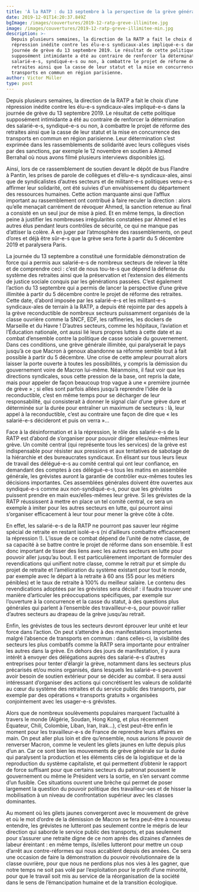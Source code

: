 ```yaml
---
title: 'À la RATP : du 13 septembre à la perspective de la grève générale illimitée'
date: 2019-12-01T14:20:37.849Z
bgImage: /images/couvertures/2019-12-ratp-greve-illimitee.jpg
image: /images/couvertures/2019-12-ratp-greve-illimitee-min.jpg
description: >-
  Depuis plusieurs semaines, la direction de la RATP a fait le choix d’une
  répression inédite contre les élu-e-s syndicaux-ales impliqué-e-s dans la
  journée de grève du 13 septembre 2019. Le résultat de cette politique
  supposément intimidante a été au contraire de renforcer la détermination des
  salarié-e-s, syndiqué-e-s ou non, à combattre le projet de réforme des
  retraites ainsi que la casse de leur statut et la mise en concurrence des
  transports en commun en région parisienne. 
author: Victor Müller
type: post
---
```

Depuis plusieurs semaines, la direction de la RATP a fait le choix d’une répression inédite contre les élu-e-s syndicaux-ales impliqué-e-s dans la journée de grève du 13 septembre 2019. Le résultat de cette politique supposément intimidante a été au contraire de renforcer la détermination des salarié-e-s, syndiqué-e-s ou non, à combattre le projet de réforme des retraites ainsi que la casse de leur statut et la mise en concurrence des transports en commun en région parisienne. Leur détermination s’est exprimée dans les rassemblements de solidarité avec leurs collègues visés par des sanctions, par exemple le 12 novembre en soutien à Ahmed Berrahal où nous avons filmé plusieurs interviews disponibles [ici](https://wetransfer.com/downloads/5de4a92fbbb2c9cf10ec30202944f0c720191125102523/8c53de). 

Ainsi, lors de ce rassemblement de soutien devant le dépôt de bus Flandre à Pantin, les prises de parole de collègues et d’élu-e-s syndicaux-ales, ainsi que de syndicalistes d’autres secteurs et de militant-e-s politiques venu-e-s affirmer leur solidarité, ont été suivies d'un envahissement du département des ressources humaines. Cette action marquante ainsi que l’afflux important au rassemblement ont contribué à faire reculer la direction : alors qu’elle menaçait carrément de révoquer Ahmed, la sanction retenue au final a consisté en un seul jour de mise à pied. Et en même temps, la direction peine à justifier les nombreuses irrégularités constatées par Ahmed et les autres élus pendant leurs contrôles de sécurité, ce qui ne manque pas d’attiser la colère. À en juger par l’atmosphère des rassemblements, on peut d’ores et déjà être sûr-e-s que la grève sera forte à partir du 5 décembre 2019 et paralysera Paris.

La journée du 13 septembre a constitué une formidable démonstration de force qui a permis aux salarié-e-s de nombreux secteurs de relever la tête et de comprendre ceci : c’est de nous tou-te-s que dépend la défense du système des retraites ainsi que la préservation et l’extension des éléments de justice sociale conquis par les générations passées. C’est également l’action du 13 septembre qui a permis de lancer la perspective d’une grève illimitée à partir du 5 décembre contre le projet de réforme des retraites. Cette date, d’abord imposée par les salarié-e-s et les militant-e-s syndicaux-ales de terrain à la RATP, a depuis été rejointe par des appels à la grève reconductible de nombreux secteurs puissamment organisés de la classe ouvrière comme la SNCF, EDF, les raffineries, les dockers de Marseille et du Havre ! D’autres secteurs, comme les hôpitaux, l’aviation et l’Éducation nationale, ont aussi lié leurs propres luttes à cette date et au combat d’ensemble contre la politique de casse sociale du gouvernement.  Dans ces conditions, une grève générale illimitée, qui paralyserait le pays jusqu’à ce que Macron à genoux abandonne sa réforme  semble tout à fait possible à partir du 5 décembre. Une crise de cette ampleur pourrait alors laisser la porte ouverte à toutes les possibilités, y compris la démission du gouvernement voire de Macron lui-même. Néanmoins, il faut voir que les directions syndicales, sous cette pression de la base, ont repris la date, mais pour appeler de façon beaucoup trop vague à une « première journée de grève » ; si elles sont parfois allées jusqu’à reprendre l’idée de la reconductible, c’est en même temps pour se décharger de leur responsabilité, qui consisterait à donner le signal clair d’une grève dure et déterminée sur la durée pour entraîner un maximum de secteurs : là, leur appel à la reconductible, c’est au contraire une façon de dire que « les salarié-e-s décideront et puis on verra »…

Face à la désinformation et à la répression, le rôle des salarié-e-s de la RATP est d’abord de s’organiser pour pouvoir diriger elles/eux-mêmes leur grève. Un comité central (qui représente tous les services) de la grève est indispensable pour résister aux pressions et aux tentatives de sabotage de la hiérarchie et des bureaucrates syndicaux. En élisant sur tous leurs lieux de travail des délégué-e-s au comité central qui ont leur confiance, en demandant des comptes à ces délégué-e-s tous les matins en assemblée générale, les grévistes auront la garantie de contrôler eux-mêmes toutes les décisions importantes. Ces assemblées générales doivent être ouvertes aux syndiqué-e-s comme aux non-syndiqué-e-s, pour que les grévistes puissent prendre en main eux/elles-mêmes leur grève. Si les grévistes de la RATP réussissent à mettre en place un tel comité central, ce sera un exemple à imiter pour les autres secteurs en lutte, qui pourront ainsi s’organiser efficacement à leur tour pour mener la grève côte à côte.

En effet, les salarié-e-s de la RATP ne pourront pas sauver leur régime spécial de retraite en restant isolé-e-s (ni d’ailleurs combattre efficacement la répression !). L’issue de ce combat dépend de l’unité de notre classe, de sa capacité à se battre contre le projet de réforme dans son ensemble. Il est donc important de tisser des liens avec les autres secteurs en lutte pour pouvoir aller jusqu’au bout. Il est particulièrement important de formuler des revendications qui unifient notre classe, comme le retrait pur et simple du projet de retraite et l’amélioration du système existant pour tout le monde, par exemple avec le départ à la retraite à 60 ans (55 pour les métiers pénibles) et le taux de retraite à 100% du meilleur salaire. Le contenu des revendications adoptées par les grévistes sera décisif : il faudra trouver une manière d’articuler les préoccupations spécifiques, par exemple sur l’ouverture à la concurrence et la casse du statut, à des questions plus générales qui parlent à l’ensemble des travailleur-e-s, pour pouvoir rallier d’autres secteurs au drapeau de la grève jusqu’au retrait.

Enfin, les grévistes de tous les secteurs devront éprouver leur unité et leur force dans l’action. On peut s’attendre à des manifestations importantes malgré l’absence de transports en commun : dans celles-ci, la visibilité des secteurs les plus combatifs comme la RATP sera importante pour entraîner les autres dans la grève. En dehors des jours de manifestation, il y aura intérêt à envoyer des délégations auprès des salarié-e-s d’autres entreprises pour tenter d’élargir la grève, notamment dans les secteurs plus précarisés et/ou moins organisés, dans lesquels les salarié-e-s peuvent avoir besoin de soutien extérieur pour se décider au combat. Il sera aussi intéressant d’organiser des actions qui concrétisent les valeurs de solidarité au cœur du système des retraites et du service public des transports, par exemple par des opérations « transports gratuits » organisées conjointement avec les usager-e-s grévistes.

Alors que de nombreux soulèvements populaires marquent l’actualité à travers le monde (Algérie, Soudan, Hong Kong, et plus récemment Équateur, Chili, Colombie, Liban, Iran, Irak…), c’est peut-être enfin le moment pour les travailleur-e-s de France de reprendre leurs affaires en main. On peut aller plus loin et dire qu’ensemble, nous aurions le pouvoir de renverser Macron, comme le veulent les gilets jaunes en lutte depuis plus d’un an. Car ce sont bien les mouvements de grève générale sur la durée qui paralysent la production et les éléments clés de la logistique et de la reproduction du système capitaliste, et qui permettent d’obtenir le rapport de force suffisant pour que certains secteurs du patronat poussent le gouvernement ou même le Président vers la sortie, en s’en servant comme d’un fusible. Ces situations ouvrent une brèche qui permet de poser largement la question du pouvoir politique des travailleur-ses et de hisser la mobilisation à un niveau de confrontation supérieur avec les classes dominantes. 

Au moment où les gilets jaunes convergeront avec le mouvement de grève et où le mot d’ordre de la démission de Macron se fera peut-être à nouveau entendre, les grévistes ne lutteront pas seulement contre le mépris de leur direction qui saborde le service public des transports, et pas seulement pour s’assurer une retraite digne de ce nom après des dizaines d’années de labeur éreintant : en même temps, ils/elles lutteront pour mettre un coup d’arrêt aux contre-réformes qui nous accablent depuis des années. Ce sera une occasion de faire la démonstration du  pouvoir révolutionnaire de la classe ouvrière, pour que nous ne perdions plus nos vies à les gagner, que notre temps ne soit pas volé par l’exploitation pour le profit d’une minorité, pour que le travail soit mis au service de la réorganisation de la société dans le sens de l’émancipation humaine et de la transition écologique.

